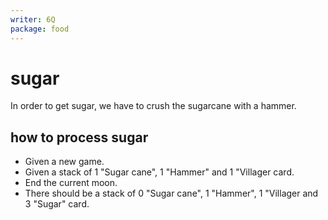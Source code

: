 ```yaml
---
writer: 6Q
package: food
---
```


# sugar
In order to get sugar, we have to crush the sugarcane with a hammer.

## how to process sugar
 
 * Given a new game.
 * Given a stack of 1 "Sugar cane", 1 "Hammer" and 1 "Villager card.
 * End the current moon.
 * There should be  a stack of 0 "Sugar cane", 1 "Hammer", 1 "Villager and 3 "Sugar" card.

